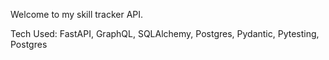 Welcome to my skill tracker API.

Tech Used:
FastAPI,
GraphQL,
SQLAlchemy,
Postgres,
Pydantic,
Pytesting,
Postgres